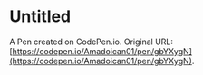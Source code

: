 # Untitled

A Pen created on CodePen.io. Original URL: [https://codepen.io/Amadoican01/pen/gbYXygN](https://codepen.io/Amadoican01/pen/gbYXygN).


